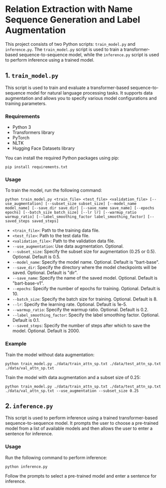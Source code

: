 # Relation Extraction with Name Sequence Generation and Label Augmentation

This project consists of two Python scripts: `train_model.py` and `inference.py`. The `train_model.py` script is used to train a transformer-based sequence-to-sequence model, while the `inference.py` script is used to perform inference using a trained model.

## 1. `train_model.py`

This script is used to train and evaluate a transformer-based sequence-to-sequence model for natural language processing tasks. It supports data augmentation and allows you to specify various model configurations and training parameters.

### Requirements

- Python 3
- Transformers library
- PyTorch
- NLTK
- Hugging Face Datasets library

You can install the required Python packages using pip:

`pip install requirements.txt`


### Usage

To train the model, run the following command:

`python train_model.py <train_file> <test_file> <validation_file> [--use_augmentation] [--subset_size subset_size] [--model_name model_name] [--save_dir save_dir] [--save_name save_name] [--epochs epochs] [--batch_size batch_size] [--lr lr] [--warmup_ratio warmup_ratio] [--label_smoothing_factor label_smoothing_factor] [--saved_steps saved_steps]`


- `<train_file>`: Path to the training data file.
- `<test_file>`: Path to the test data file.
- `<validation_file>`: Path to the validation data file.
- `--use_augmentation`: Use data augmentation. Optional.
- `--subset_size`: Specify the subset size for augmentation (0.25 or 0.5). Optional. Default is 0.5.
- `--model_name`: Specify the model name. Optional. Default is "bart-base".
- `--save_dir`: Specify the directory where the model checkpoints will be saved. Optional. Default is "dir".
- `--save_name`: Specify the name of the saved model. Optional. Default is "bart-base-v1".
- `--epochs`: Specify the number of epochs for training. Optional. Default is 10.
- `--batch_size`: Specify the batch size for training. Optional. Default is 8.
- `--lr`: Specify the learning rate. Optional. Default is 1e-5.
- `--warmup_ratio`: Specify the warmup ratio. Optional. Default is 0.2.
- `--label_smoothing_factor`: Specify the label smoothing factor. Optional. Default is 0.1.
- `--saved_steps`: Specify the number of steps after which to save the model. Optional. Default is 2000.

### Example

Train the model without data augmentation:

`python train_model.py ./data/train_attn_sp.txt ./data/test_attn_sp.txt ./data/val_attn_sp.txt`


Train the model with data augmentation and a subset size of 0.25:

`python train_model.py ./data/train_attn_sp.txt ./data/test_attn_sp.txt ./data/val_attn_sp.txt --use_augmentation --subset_size 0.25`



## 2. `inference.py`

This script is used to perform inference using a trained transformer-based sequence-to-sequence model. It prompts the user to choose a pre-trained model from a list of available models and then allows the user to enter a sentence for inference.

### Usage

Run the following command to perform inference:

`python inference.py`


Follow the prompts to select a pre-trained model and enter a sentence for inference.

